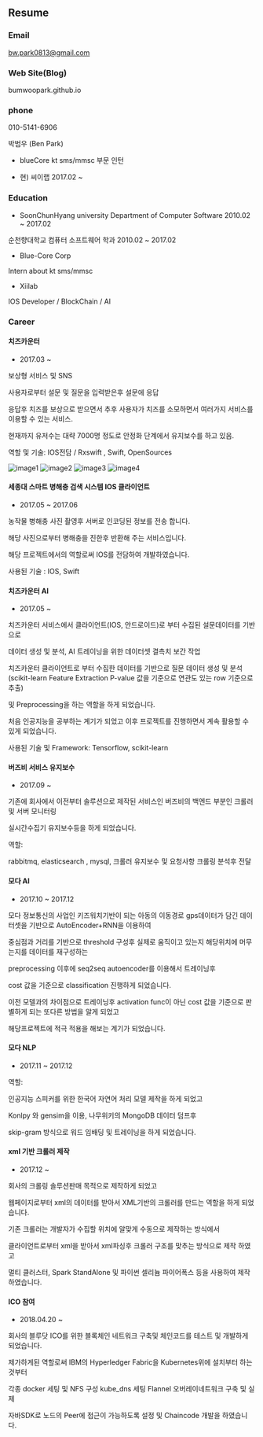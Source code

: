 
## Resume



### Email

 bw.park0813@gmail.com


### Web Site(Blog)

  bumwoopark.github.io


### phone 

   010-5141-6906



박범우 (Ben Park) 



- blueCore kt sms/mmsc 부문 인턴 

- 현) 씨이랩 
  2017.02 ~ 



### Education

- SoonChunHyang university 
Department of Computer Software
 2010.02 ~ 2017.02

순천향대학교 컴퓨터 소프트웨어 학과 
 2010.02 ~ 2017.02 

- Blue-Core Corp 

Intern about kt sms/mmsc 

- Xiilab 

IOS Developer / BlockChain / AI



### Career

#### 치즈카운터 

- 2017.03 ~ 


보상형 서비스 및 SNS

사용자로부터 설문 및 질문을 입력받은후 설문에 응답 

응답후 치즈를 보상으로 받으면서 추후 사용자가 치즈를 소모하면서 여러가지 서비스를 이용할 수 있는 서비스.

현재까지 유저수는 대략 7000명 정도로 안정화 단계에서 유지보수를 하고 있음.

역할 및 기술:  IOS전담 / Rxswift , Swift, OpenSources

![image1](https://github.com/BumwooPark/resume/blob/master/CheeseCounter_1.png) 
![image2](https://github.com/BumwooPark/resume/blob/master/CheeseCounter_2.png) 
![image3](https://github.com/BumwooPark/resume/blob/master/CheeseCounter_3.png) 
![image4](https://github.com/BumwooPark/resume/blob/master/CheeseCounter_4.png) 




#### 세종대 스마트 병해충 검색 시스템 IOS 클라이언트

- 2017.05 ~ 2017.06

농작물 병해충 사진 촬영후 서버로 인코딩된 정보를 전송 합니다. 

해당 사진으로부터 병해충을 진한후 반환해 주는 서비스입니다.

해당 프로젝트에서의 역할로써 IOS를 전담하여 개발하였습니다.

사용된 기술 : IOS, Swift


#### 치즈카운터 AI 

- 2017.05 ~ 

치즈카운터 서비스에서 클라이언트(IOS, 안드로이드)로 부터 수집된 설문데이터를 기반으로

데이터 생성 및 분석, AI 트레이닝을 위한 데이터셋 결측치 보간 작업 

치즈카운터 클라이언트로 부터 수집한 데이터를 기반으로 질문 데이터 생성 및 분석 (scikit-learn Feature Extraction P-value 값을 기준으로 연관도 있는 row 기준으로 추출)

및 Preprocessing을 하는 역할을 하게 되었습니다. 

처음 인공지능을 공부하는 계기가 되었고 이후 프로젝트를 진행하면서 계속 활용할 수 있게 되었습니다.


사용된 기술 및 Framework: Tensorflow, scikit-learn



#### 버즈비 서비스 유지보수 

- 2017.09 ~ 

기존에 회사에서 이전부터 솔루션으로 제작된 서비스인 버즈비의 백엔드 부분인 크롤러 및 서버 모니터링 

실시간수집기 유지보수등을 하게 되었습니다. 

역할:

rabbitmq, elasticsearch , mysql, 크롤러 유지보수 및 요청사항 크롤링 분석후 전달



#### 모다 AI 

- 2017.10 ~ 2017.12

모다 정보통신의 사업인 키즈워치기반이 되는 아동의 이동경로 gps데이터가 담긴 데이터셋을 기반으로 AutoEncoder+RNN을 이용하여

중심점과 거리를 기반으로 threshold 구성후 실제로 움직이고 있는지 해당위치에 머무는지를 데이터를 재구성하는 

preprocessing 이후에 seq2seq autoencoder를 이용해서 트레이닝후 

cost 값을 기준으로 classification 진행하게 되었습니다.

이전 모델과의 차이점으로 트레이닝후 activation func이 아닌 cost 값을 기준으로 판별하게 되는 또다른 방법을 알게 되었고

해당프로젝트에 적극 적용을 해보는 계기가 되었습니다.


#### 모다 NLP

- 2017.11 ~ 2017.12

역할:

인공지능 스피커를 위한 한국어 자연어 처리 모델 제작을 하게 되었고

Konlpy 와 gensim을 이용, 나무위키의 MongoDB 데이터 덤프후 

skip-gram 방식으로 워드 임배딩 및 트레이닝을 하게 되었습니다.




#### xml 기반 크롤러 제작

- 2017.12 ~ 

회사의 크롤링 솔루션판매 목적으로 제작하게 되었고 

웹페이지로부터 xml의 데이터를 받아서 XML기반의 크롤러를 만드는 역할을 하게 되었습니다.

기존 크롤러는 개발자가 수집할 위치에 알맞게 수동으로 제작하는 방식에서 

클라이언트로부터 xml을 받아서 xml파싱후 크롤러 구조를 맞추는 방식으로 제작 하였고

멀티 클러스터, Spark StandAlone 및 파이썬 셀리늄 파이어폭스 등을 사용하여 제작하였습니다.



#### ICO 참여

- 2018.04.20 ~

회사의 블루닷 ICO를 위한 블록체인 네트워크 구축및 체인코드를 테스트 및 개발하게 되었습니다.

제가하게된 역할로써 IBM의 Hyperledger Fabric을 Kubernetes위에 설치부터 하는 것부터 

각종 docker 세팅 및 NFS 구성 kube_dns 세팅 Flannel 오버레이네트워크 구축 및 실제 

자바SDK로 노드의 Peer에 접근이 가능하도록 설정 및 Chaincode 개발을 하였습니다.




